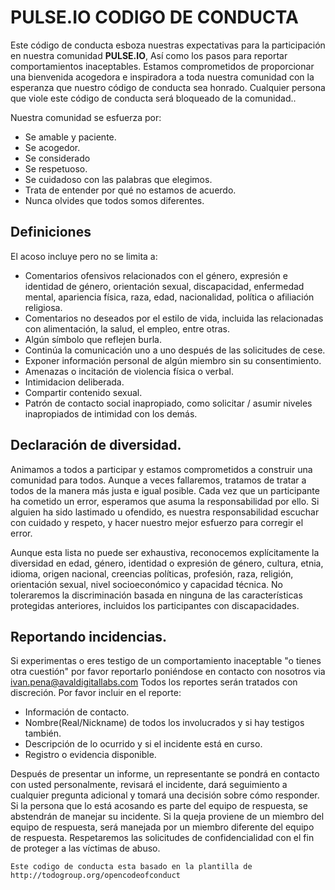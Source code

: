 # PULSE.IO CODIGO DE CONDUCTA 

Este código de conducta esboza nuestras expectativas para la participación en nuestra comunidad **PULSE.IO**, Así como los pasos para reportar comportamientos inaceptables. Estamos comprometidos de proporcionar una bienvenida acogedora e inspiradora a toda nuestra comunidad con la esperanza que nuestro código de conducta sea honrado. Cualquier persona que viole este código de conducta será bloqueado de la comunidad..

Nuestra comunidad se esfuerza por:

* Se amable y paciente.
* Se acogedor.
* Se considerado
* Se respetuoso.
* Se cuidadoso con las palabras que elegimos.
* Trata de entender por qué no estamos de acuerdo.
* Nunca olvides que todos somos diferentes.

## Definiciones
El acoso incluye pero no se limita a:

* Comentarios ofensivos relacionados con el género, expresión e identidad de género, orientación sexual, discapacidad, enfermedad mental, apariencia física, raza, edad, nacionalidad, política o afiliación religiosa.
* Comentarios no deseados por el estilo de vida, incluida las relacionadas con alimentación, la salud, el empleo, entre otras.
* Algún símbolo que reflejen burla.
* Continúa la comunicación uno a uno después de las solicitudes de cese.
* Exponer información personal de algún miembro sin su consentimiento.
* Amenazas o incitación de violencia física o verbal.
* Intimidacion deliberada.
* Compartir contenido sexual.
* Patrón de contacto social inapropiado, como solicitar / asumir niveles inapropiados de intimidad con los demás.



## Declaración de diversidad.

Animamos a todos a participar y estamos comprometidos a construir una comunidad para todos. Aunque a veces fallaremos, tratamos de tratar a todos de la manera más justa e igual posible. Cada vez que un participante ha cometido un error, esperamos que asuma la responsabilidad por ello. Si alguien ha sido lastimado u ofendido, es nuestra responsabilidad escuchar con cuidado y respeto, y hacer nuestro mejor esfuerzo para corregir el error.

Aunque esta lista no puede ser exhaustiva, reconocemos explícitamente la diversidad en edad, género, identidad o expresión de género, cultura, etnia, idioma, origen nacional, creencias políticas, profesión, raza, religión, orientación sexual, nivel socioeconómico y capacidad técnica. No toleraremos la discriminación basada en ninguna de las características protegidas anteriores, incluidos los participantes con discapacidades.

## Reportando incidencias.

Si experimentas o eres testigo de un comportamiento inaceptable "o tienes otra cuestión" por favor reportarlo poniéndose en contacto con nosotros via ivan.pena@avaldigitallabs.com Todos los reportes serán tratados con discreción.
Por favor incluir en el reporte:

* Información de contacto.
* Nombre(Real/Nickname) de todos los involucrados y si hay testigos también.
* Descripción de lo ocurrido y si el incidente está en curso.
* Registro o evidencia disponible.

Después de presentar un informe, un representante se pondrá en contacto con usted personalmente, revisará el incidente, dará seguimiento a cualquier pregunta adicional y tomará una decisión sobre cómo responder. Si la persona que lo está acosando es parte del equipo de respuesta, se abstendrán de manejar su incidente. Si la queja proviene de un miembro del equipo de respuesta, será manejada por un miembro diferente del equipo de respuesta. Respetaremos las solicitudes de confidencialidad con el fin de proteger a las víctimas de abuso.

`Este codigo de conducta esta basado en la plantilla de http://todogroup.org/opencodeofconduct`
